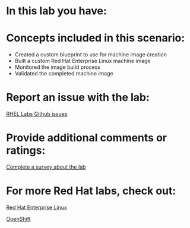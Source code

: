 # In this lab you have:
# Concepts included in this scenario:
* Created a custom blueprint to use for machine image creation
* Built a custom Red Hat Enterprise Linux machine image
* Monitored the image build process
* Validated the completed machine image

# Report an issue with the lab:
[RHEL Labs Github issues](https://github.com/rhel-labs/learn-katacoda/issues)

# Provide additional comments or ratings:
[Complete a survey about the lab](https://forms.gle/vipkbKFYcKx9YYSs6)

# For more Red Hat labs, check out:
[Red Hat Enterprise Linux](https://lab.redhat.com)

[OpenShift](https://learn.openshift.com)

